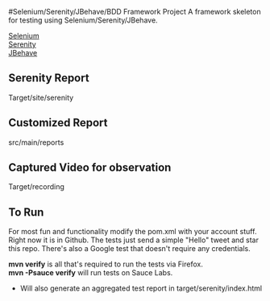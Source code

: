 
#Selenium/Serenity/JBehave/BDD Framework Project
A framework skeleton for testing using Selenium/Serenity/JBehave.

[Selenium](http://www.seleniumhq.org/docs/index.jsp)  
[Serenity](http://thucydides.info/docs/serenity-staging/)  
[JBehave](http://jbehave.org/)  

## Serenity Report
Target/site/serenity

## Customized Report
src/main/reports


## Captured Video for observation
Target/recording

## To Run
For most fun and functionality modify the pom.xml with your account stuff. Right now it is in Github.
The tests just send a simple "Hello" tweet and star this repo. There's also a Google test that doesn't require
any credentials.

__mvn verify__  is all that's required to run the tests via Firefox.  
__mvn -Psauce verify__ will run tests on Sauce Labs.  


* Will also generate an aggregated test report in target/serenity/index.html




